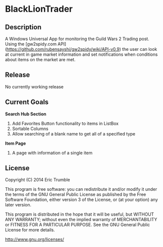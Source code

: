 BlackLionTrader
===============

Description
-----------
A Windows Universal App for monitoring the Guild Wars 2 Trading post. Using the [gw2spidy.com API] (https://github.com/rubensayshi/gw2spidy/wiki/API-v0.9) the
user can look at current in game market information and set notifications when conditions about items
on the market are met.

Release
-------
No currently working release 

Current Goals
-------------
__Search Hub Section__

1. Add Favorites Button functionality to items in ListBox
2. Sortable Columns
3. Allow searching of a blank name to get all of a specified type

__Item Page__

1. A page with information of a single item

License
-------
Copyright (C) 2014  Eric Trumble

This program is free software: you can redistribute it and/or modify
it under the terms of the GNU General Public License as published by
the Free Software Foundation, either version 3 of the License, or
(at your option) any later version.

This program is distributed in the hope that it will be useful,
but WITHOUT ANY WARRANTY; without even the implied warranty of
MERCHANTABILITY or FITNESS FOR A PARTICULAR PURPOSE.  See the
GNU General Public License for more details.

http://www.gnu.org/licenses/
